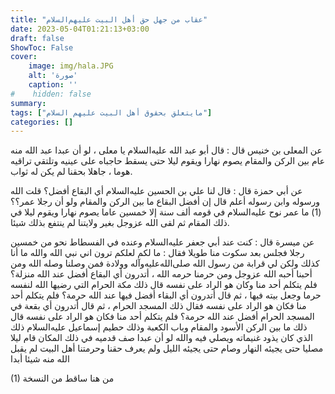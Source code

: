 ```yaml
---
title: "عقاب من جهل حق أهل البيت عليهم‌السلام"
date: 2023-05-04T01:21:13+03:00
draft: false
ShowToc: False
cover:
    image: img/hala.JPG
    alt: 'صورة'
    caption: ''
#    hidden: false
summary: 
tags: ["مايتعلق بحقوق أهل البيت عليهم السلام"]
categories: []
---
```

عن المعلى بن خنيس
قال : قال أبو عبد الله عليه‌السلام يا معلى ، لو أن عبدا عبد الله منه عام بين الركن
والمقام يصوم نهارا ويقوم ليلا حتى يسقط حاجباه على عينيه وتلتقي تراقيه
هوما ، جاهلا بحقنا لم يكن له ثواب.

عن أبي حمزة قال :
قال لنا علي بن الحسين عليه‌السلام أي البقاع أفضل؟ قلت الله ورسوله وابن
رسوله أعلم قال إن أفضل البقاع ما بين الركن والمقام ولو أن رجلا
عمر؟؟ (1) ما عمر نوح عليه‌السلام في قومه ألف سنة إلا خمسين عاما يصوم
نهارا ويقوم ليلا في ذلك المقام ثم لقى الله عزوجل بغير ولايتنا لم ينتفع
بذلك شيئا.

 عن ميسرة قال : كنت
عند أبي جعفر عليه‌السلام وعنده في الفسطاط نحو من خمسين رجلا فجلس بعد
سكوت منا طويلا فقال : ما لكم لعلكم ترون اني نبي الله والله ما أنا
كذلك ولكن لي قرابة من رسول الله صلى‌الله‌عليه‌وآله وولادة فمن وصلنا وصله الله
ومن أحبنا أحبه الله عزوجل ومن حرمنا حرمه الله ، أتدرون أي البقاع
أفضل عند الله منزلة؟ فلم يتكلم أحد منا وكان هو الراد على نفسه قال
ذلك مكة الحرام التي رضيها الله لنفسه حرما وجعل بيته فيها ، ثم قال
أتدرون أي البقاء أفضل فيها عند الله حرمة؟ فلم يتكلم أحد منا فكان
هو الراد على نفسه فقال ذلك المسجد الحرام ، ثم قال أتدرون أي بقعة
في المسجد الحرام أفضل عند الله حرمة؟ فلم يتكلم أحد منا فكان هو الراد
على نفسه قال ذلك ما بين الركن الأسود والمقام وباب الكعبة وذلك حطيم
إسماعيل عليه‌السلام ذلك الذي كان يذود غنيماته ويصلي فيه والله لو أن عبدا
صف قدميه في ذلك المكان قام ليلا مصليا حتى يجيئه النهار وصام حتى
يجيئه الليل ولم يعرف حقنا وحرمتنا أهل البيت لم يقبل الله منه شيئا أبدا

(1) من هنا ساقط من النسخة